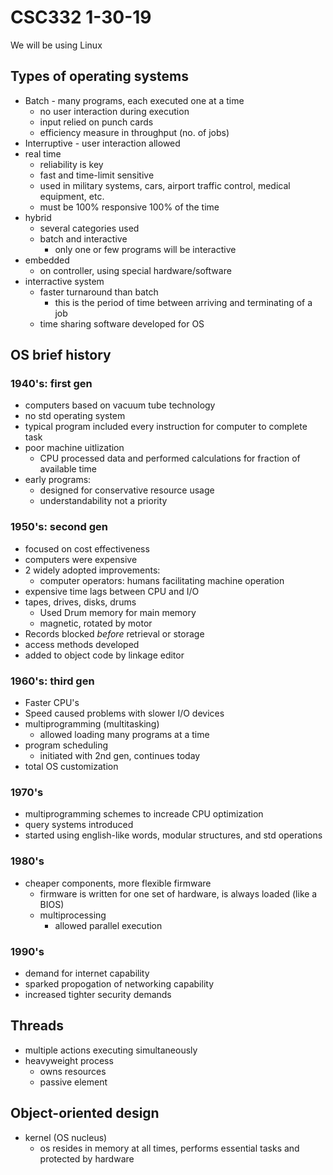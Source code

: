 # CSC332 1-30-19
We will be using Linux

## Types of operating systems
- Batch - many programs, each executed one at a time
	- no user interaction during execution
	- input relied on punch cards
	- efficiency measure in throughput (no. of jobs)
- Interruptive - user interaction allowed
- real time 
	- reliability is key
	- fast and time-limit sensitive
	- used in military systems, cars, airport traffic control, medical equipment, etc.
	- must be 100% responsive 100% of the time
- hybrid
	- several categories used
	- batch and interactive
		- only one or few programs will be interactive
- embedded
	- on controller, using special hardware/software
- interractive system
	- faster turnaround than batch
		- this is the period of time between arriving and terminating of a job
	- time sharing software developed for OS

## OS brief history
### 1940's: first gen
- computers based on vacuum tube technology
- no std operating system
- typical program included every instruction for computer to complete task
- poor machine uitlization
	- CPU processed data and performed calculations for fraction of available time
- early programs:
	- designed for conservative resource usage
	- understandability not a priority

### 1950's: second gen
- focused on cost effectiveness
- computers were expensive
- 2 widely adopted improvements:
	- computer operators: humans facilitating machine operation
- expensive time lags between CPU and I/O
- tapes, drives, disks, drums
	- Used Drum memory for main memory
	- magnetic, rotated by motor
- Records blocked *before* retrieval or storage
- access methods developed
- added to object code by linkage editor

### 1960's: third gen
- Faster CPU's
- Speed caused problems with slower I/O devices
- multiprogramming (multitasking)
	- allowed loading many programs at a time
- program scheduling
	- initiated with 2nd gen, continues today
- total OS customization

### 1970's
- multiprogramming schemes to increade CPU optimization
- query systems introduced
- started using english-like words, modular structures, and std operations

### 1980's
- cheaper components, more flexible firmware
	- firmware is written for one set of hardware, is always loaded (like a BIOS)
	- multiprocessing
		- allowed parallel execution

### 1990's
- demand for internet capability
- sparked propogation of networking capability
- increased tighter security demands

## Threads
- multiple actions executing simultaneously
- heavyweight process
	- owns resources
	- passive element

## Object-oriented design
- kernel (OS nucleus)
	- os resides in memory at all times, performs essential tasks and protected by hardware
